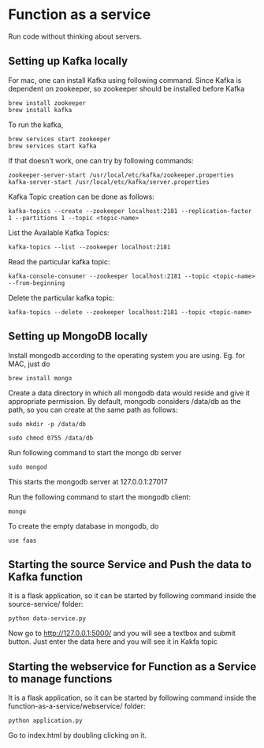 # Function as a service
Run code without thinking about servers. 

## Setting up Kafka locally
For mac, one can install Kafka using following command. Since Kafka is dependent on zookeeper, so zookeeper should be installed before Kafka
```
brew install zookeeper
brew install kafka
```

To run the kafka,
```
brew services start zookeeper
brew services start kafka
```
If that doesn't work, one can try by following commands:
```
zookeeper-server-start /usr/local/etc/kafka/zookeeper.properties 
kafka-server-start /usr/local/etc/kafka/server.properties
```

Kafka Topic creation can be done as follows:
```
kafka-topics --create --zookeeper localhost:2181 --replication-factor 1 --partitions 1 --topic <topic-name>
```

List the Available Kafka Topics:
```
kafka-topics --list --zookeeper localhost:2181
```

Read the particular kafka topic:
```
kafka-console-consumer --zookeeper localhost:2181 --topic <topic-name> --from-beginning
```

Delete the particular kafka topic:
```
kafka-topics --delete --zookeeper localhost:2181 --topic <topic-name>
```

## Setting up MongoDB locally

Install mongodb according to the operating system you are using. Eg. for MAC, just do
```
brew install mongo
```

Create a data directory in which all mongodb data would reside and give it appropriate permission. By default, mongodb considers /data/db as the path, so you can create at the same path as follows:
``` 
sudo mkdir -p /data/db
``` 
``` 
sudo chmod 0755 /data/db
``` 
Run following command to start the mongo db server
``` 
sudo mongod
``` 
This starts the mongodb server at 127.0.0.1:27017

Run the following command to start the mongodb client:
```
mongo
```
To create the empty database in mongodb, do
```
use faas
```

## Starting the source Service and Push the data to Kafka function

It is a flask application, so it can be started by following command inside the source-service/ folder:
```
python data-service.py
```

Now go to http://127.0.0.1:5000/ and you will see a textbox and submit button.
Just enter the data here and you will see it in Kakfa topic

## Starting the webservice for Function as a Service to manage functions
It is a flask application, so it can be started by following command inside the function-as-a-service/webservice/ folder:
```
python application.py
```
Go to index.html by doubling clicking on it. 

